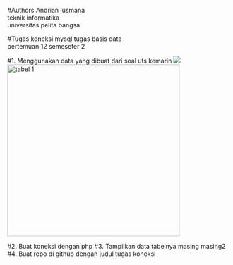 #Authors
Andrian lusmana <br>
teknik informatika <br>
universitas pelita bangsa

#Tugas koneksi mysql
tugas basis data <br>
pertemuan 12 semeseter 2

#1. Menggunakan data yang dibuat dari soal uts kemarin
<img src="Tabel 1.ping" img>
<img width="390" alt="tabel 1" src="https://github.com/andrianlusmana/Sistem-Basis-Data-19.B1/assets/172469165/cfd18909-c03a-4a25-89a4-1c593e9365d6">

#2. Buat koneksi dengan php
#3. Tampilkan data tabelnya masing masing2
#4. Buat repo di github dengan judul tugas koneksi
